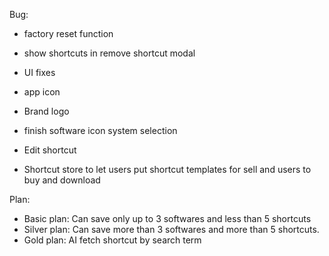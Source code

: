 Bug:

* factory reset function
* show shortcuts in remove shortcut modal
* UI fixes
* app icon
* Brand logo
* finish software icon system selection
* Edit shortcut

* Shortcut store to let users put shortcut templates for sell and users to buy and download

Plan:

* Basic plan: Can save only up to 3 softwares and less than 5 shortcuts
* Silver plan: Can save more than 3 softwares and more than 5          shortcuts.
* Gold plan: AI fetch shortcut by search term
